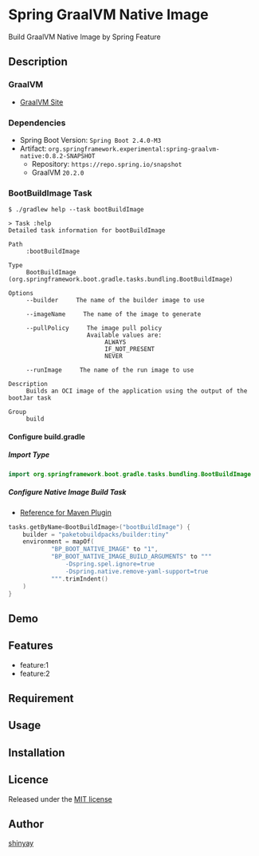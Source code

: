 # Spring GraalVM Native Image

Build GraalVM Native Image by Spring Feature

## Description
### GraalVM
- [GraalVM Site](https://www.graalvm.org/)

### Dependencies
- Spring Boot Version: `Spring Boot 2.4.0-M3`
- Artifact: `org.springframework.experimental:spring-graalvm-native:0.8.2-SNAPSHOT`
  - Repository: `https://repo.spring.io/snapshot`
  - GraalVM `20.2.0`
  
### BootBuildImage Task

```shell script
$ ./gradlew help --task bootBuildImage

> Task :help
Detailed task information for bootBuildImage

Path
     :bootBuildImage

Type
     BootBuildImage (org.springframework.boot.gradle.tasks.bundling.BootBuildImage)

Options
     --builder     The name of the builder image to use

     --imageName     The name of the image to generate

     --pullPolicy     The image pull policy
                      Available values are:
                           ALWAYS
                           IF_NOT_PRESENT
                           NEVER

     --runImage     The name of the run image to use

Description
     Builds an OCI image of the application using the output of the bootJar task

Group
     build
```

#### Configure build.gradle
##### Import Type
```kotlin
import org.springframework.boot.gradle.tasks.bundling.BootBuildImage
```

##### Configure Native Image Build Task

- [Reference for Maven Plugin](https://repo.spring.io/milestone/org/springframework/experimental/spring-graalvm-native-docs/0.8.0/spring-graalvm-native-docs-0.8.0.zip!/reference/index.html#_configure_the_maven_plugin)
 
```kotlin
tasks.getByName<BootBuildImage>("bootBuildImage") {
	builder = "paketobuildpacks/builder:tiny"
	environment = mapOf(
			"BP_BOOT_NATIVE_IMAGE" to "1",
			"BP_BOOT_NATIVE_IMAGE_BUILD_ARGUMENTS" to """
                -Dspring.spel.ignore=true                
                -Dspring.native.remove-yaml-support=true
            """.trimIndent()
	)
}
```

## Demo

## Features

- feature:1
- feature:2

## Requirement

## Usage

## Installation

## Licence

Released under the [MIT license](https://gist.githubusercontent.com/shinyay/56e54ee4c0e22db8211e05e70a63247e/raw/34c6fdd50d54aa8e23560c296424aeb61599aa71/LICENSE)

## Author

[shinyay](https://github.com/shinyay)
